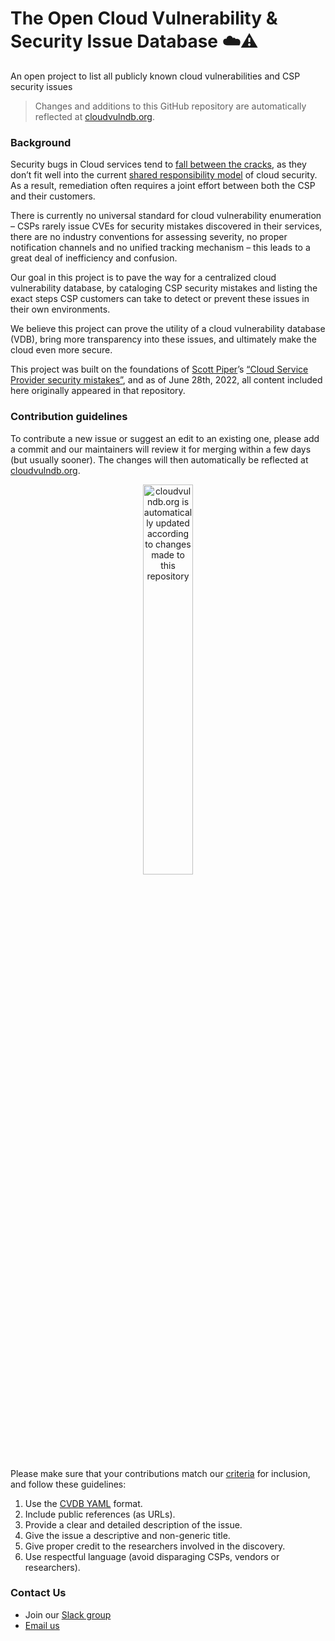 # The Open Cloud Vulnerability & Security Issue Database ☁️⚠️
An open project to list all publicly known cloud vulnerabilities and CSP security issues

> Changes and additions to this GitHub repository are automatically reflected at [cloudvulndb.org](https://cloudvulndb.org/).

### Background
Security bugs in Cloud services tend to [fall between the cracks](https://www.wiz.io/blog/security-industry-call-to-action-we-need-a-cloud-vulnerability-database/), as they don’t fit well into the current [shared responsibility model](https://cloudsecurityalliance.org/blog/2020/08/26/shared-responsibility-model-explained/) of cloud security. As a result, remediation often requires a joint effort between both the CSP and their customers.

There is currently no universal standard for cloud vulnerability enumeration – CSPs rarely issue CVEs for security mistakes discovered in their services, there are no industry conventions for assessing severity, no proper notification channels and no unified tracking mechanism – this leads to a great deal of inefficiency and confusion.

Our goal in this project is to pave the way for a centralized cloud vulnerability database, by cataloging CSP security mistakes and listing the exact steps CSP customers can take to detect or prevent these issues in their own environments.

We believe this project can prove the utility of a cloud vulnerability database (VDB), bring more transparency into these issues, and ultimately make the cloud even more secure.

This project was built on the foundations of [Scott Piper](https://twitter.com/0xdabbad00)’s [“Cloud Service Provider security mistakes”](https://github.com/SummitRoute/csp_security_mistakes), and as of June 28th, 2022, all content included here originally appeared in that repository.

### Contribution guidelines

To contribute a new issue or suggest an edit to an existing one, please add a commit and our maintainers will review it for merging within a few days (but usually sooner). The changes will then automatically be reflected at [cloudvulndb.org](https://cloudvulndb.org/).
<p align="center"><img width="40%" align="center" src="https://github.com/wiz-sec/open-cvdb/blob/main/webscheme.png" alt="cloudvulndb.org is automatically updated according to changes made to this repository" class="center"></p>

Please make sure that your contributions match our [criteria](http://cloudvulndb.org/about) for inclusion, and follow these guidelines:
1.  Use the [CVDB YAML](https://github.com/wiz-sec/open-cvdb/blob/main/pages/sample.yaml) format. 
2.	Include public references (as URLs).
3.	Provide a clear and detailed description of the issue.
4.	Give the issue a descriptive and non-generic title.
5.	Give proper credit to the researchers involved in the discovery.
6.	Use respectful language (avoid disparaging CSPs, vendors or researchers).

### Contact Us
* Join our [Slack group](https://join.slack.com/t/cloud-cve-db/shared_invite/zt-1a0av8bb6-gbR5NE97f0MDP3TCf7kgKQ)
* [Email us](mailto:cloudvulndb@gmail.com)
